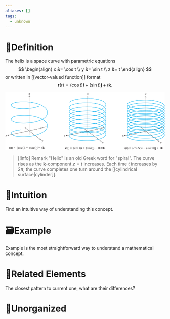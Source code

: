 ```yaml
---
aliases: []
tags:
  - unknown
---
```



# 📝Definition
The helix is a space curve with parametric equations
$$
\begin{align}
x &= \cos t \\ y &= \sin t \\ z &= t
\end{align}
$$
or written in [[vector-valued function]] format
$$
\mathbf{r}(t)=(\cos t)\mathbf{i}+(\sin t)\mathbf{j}+t\mathbf{k}.
$$

![|600](../assets/helix.svg)

> [!info] Remark
> "Helix" is an old Greek word for "spiral". The curve rises as the $\mathbf{k}$-component $z = t$ increases. Each time $t$ increases by $2\pi$, the curve completes one turn around the [[cylindrical surface|cylinder]].


# 🧠Intuition
Find an intuitive way of understanding this concept.

# 🗃Example
Example is the most straightforward way to understand a mathematical concept.

# 🌱Related Elements
The closest pattern to current one, what are their differences?


# 🍂Unorganized